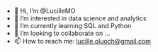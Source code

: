 - 👋 Hi, I’m @LucilleMO
- 👀 I’m interested in data science and analytics
- 🌱 I’m currently learning SQL and Python
- 💞️ I’m looking to collaborate on ...
- 📫 How to reach me: lucille.oluoch@gmail.com

<!---
LucilleMO/LucilleMO is a ✨ special ✨ repository because its `README.md` (this file) appears on your GitHub profile.
You can click the Preview link to take a look at your changes.
--->
